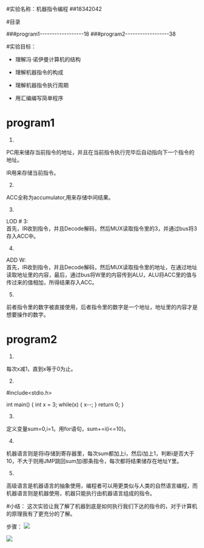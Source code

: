 #实验名称：机器指令编程
##18342042

#目录

###program1------------------18
###program2------------------38

#实验目标：
* 理解冯·诺伊曼计算机的结构         

* 理解机器指令的构成           

* 理解机器指令执行周期            

* 用汇编编写简单程序              

# program1
1) 
PC用来储存当前指令的地址，并且在当前指令执行完毕后自动指向下一个指令的地址。        

IR用来存储当前指令。        

2)
ACC全称为accumulator,用来存储中间结果。       

3)
LOD # 3:        
首先，IR收到指令，并且Decode解码，然后MUX读取指令里的3，并通过bus将3存入ACC中。     

4)
ADD W:      
首先，IR收到指令，并且Decode解码，然后MUX读取指令里的地址，在通过地址读取地址里的内容，最后，通过bus将W里的内容传到ALU，ALU将ACC里的值与传过来的值相加，所得结果存入ACC。       

5)
前者指令里的数字被直接使用，后者指令里的数字是一个地址，地址里的内容才是想要操作的数字。        

# program2
1)
每次x减1，直到x等于0为止。      

2)
 #include<stdio.h>

int main() {
    int x = 3;
    while(x) {
        x--;
    }
    return 0;
}

3)
定义变量sum=0,i=1。用for语句，sum+=i(i<=10)。       

4)
机器语言则是将i存储到寄存器里，每次sum都加上i，然后i加上1，判断i是否大于10，不大于则用JMP跳回sum加i那条指令，每次都将结果储存在地址Y里。        

5)
高级语言是机器语言的抽象使用，编程者可以用更类似与人类的自然语言编程，而机器语言则是机器使用，机器只能执行由机器语言组成的指令。        


#小结：
这次实验让我了解了机器到底是如何执行我们下达的指令的，对于计算机的原理我有了更充分的了解。          

步骤：
![](http://a4.qpic.cn/psb?/V14CiVqW3GWRJY/EYEAsHSgBoLYMGUzxjWbFspRMgolcTMDR8oD3JINwAA!/c/dDMBAAAAAAAA&ek=1&kp=1&pt=0&bo=4wJxAQAAAAARF7E!&tl=3&vuin=2382454583&tm=1541685600&sce=60-2-2&rf=0-0)

![](http://a4.qpic.cn/psb?/V14CiVqW3GWRJY/589odwPIZQ3iAIXF33dXP9NZX17YFdv5FghVYOffpr0!/c/dC8BAAAAAAAA&ek=1&kp=1&pt=0&bo=6QJ0AQAAAAARF74!&tl=3&vuin=2382454583&tm=1541685600&sce=60-2-2&rf=0-0)